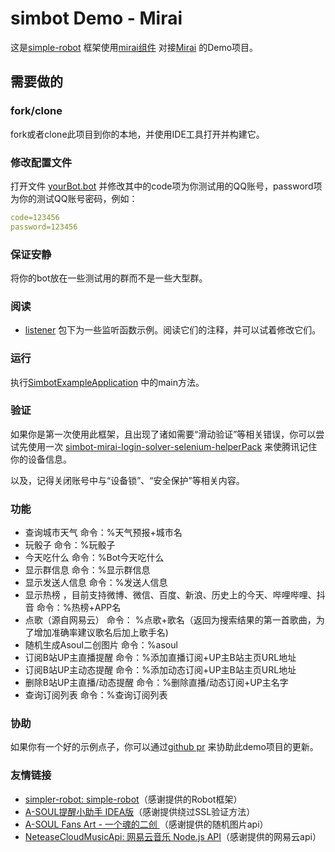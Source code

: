 # simbot Demo - Mirai

这是[simple-robot](https://github.com/ForteScarlet/simpler-robot) 框架使用[mirai组件](https://github.com/ForteScarlet/simpler-robot/tree/dev/component/component-mirai) 对接[Mirai](https://github.com/mamoe/mirai) 的Demo项目。

## 需要做的
### fork/clone
fork或者clone此项目到你的本地，并使用IDE工具打开并构建它。

### 修改配置文件
打开文件 [yourBot.bot](src/main/resources/simbot-bots/yourBot.bot) 并修改其中的code项为你测试用的QQ账号，password项为你的测试QQ账号密码，例如：
```yaml
code=123456
password=123456
```

### 保证安静
将你的bot放在一些测试用的群而不是一些大型群。

### 阅读
- [listener](src/main/java/love/simbot/example/listener) 包下为一些监听函数示例。阅读它们的注释，并可以试着修改它们。

### 运行
执行[SimbotExampleApplication](src/main/java/love/simbot/example/SimbotExampleApplication.java) 中的main方法。

### 验证
如果你是第一次使用此框架，且出现了诸如需要“滑动验证”等相关错误，你可以尝试先使用一次 [simbot-mirai-login-solver-selenium-helperPack](https://github.com/simple-robot/simbot-mirai-login-solver-selenium-helperPack) 来使腾讯记住你的设备信息。

以及，记得关闭账号中与“设备锁”、“安全保护”等相关内容。

### 功能

- 查询城市天气  命令：%天气预报+城市名
- 玩骰子  命令：%玩骰子
- 今天吃什么 命令：%Bot今天吃什么
- 显示群信息  命令：%显示群信息
- 显示发送人信息  命令：%发送人信息
- 显示热榜 ，目前支持微博、微信、百度、新浪、历史上的今天、哔哩哔哩、抖音  命令：%热榜+APP名
- 点歌（源自网易云） 命令： %点歌+歌名（返回为搜索结果的第一首歌曲，为了增加准确率建议歌名后加上歌手名)
- 随机生成Asoul二创图片  命令：%asoul
- 订阅B站UP主直播提醒  命令：%添加直播订阅+UP主B站主页URL地址
- 订阅B站UP主动态提醒  命令：%添加动态订阅+UP主B站主页URL地址
- 删除B站UP主直播/动态提醒  命令：%删除直播/动态订阅+UP主名字
- 查询订阅列表  命令：%查询订阅列表

### 协助

如果你有一个好的示例点子，你可以通过[github pr](https://github.com/simple-robot/simbot-mirai-demo/pulls) 来协助此demo项目的更新。

### 友情链接

- [simpler-robot: simple-robot](https://github.com/Maousuki/simpler-robot)（感谢提供的Robot框架）
- [A-SOUL提醒小助手 IDEA版](https://github.com/cnsky1103/A-SOUL-Reminder)（感谢提供绕过SSL验证方法）
- [A-SOUL Fans Art - 一个魂的二创 ](https://asoul.cloud/)（感谢提供的随机图片api）
- [NeteaseCloudMusicApi: 网易云音乐 Node.js API](https://github.com/Maousuki/NeteaseCloudMusicApi)（感谢提供的网易云api）

